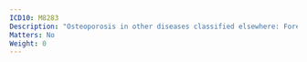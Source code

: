 ```yaml
---
ICD10: M8283
Description: "Osteoporosis in other diseases classified elsewhere: Forearm"
Matters: No
Weight: 0
---
```


